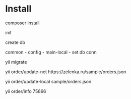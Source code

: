 <h1>Install</h1>
<p>composer install</p>
<p>init</p>
<p>create db</p>
<p>common - config - main-local - set db conn</p>
<p>yii migrate</p>
<p>yii order/update-net https://zelenka.ru/sample/orders.json</p>
<p>yii order/update-local sample/orders.json</p>
<p>yii order/info 75666</p>
